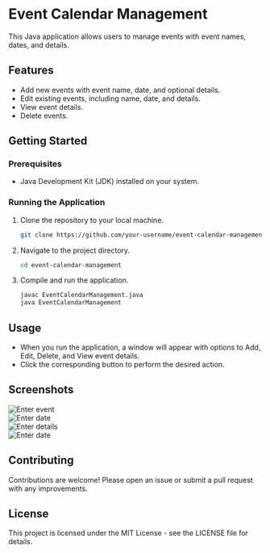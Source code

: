 # Event Calendar Management

This Java application allows users to manage events with event names, dates, and details.

## Features

- Add new events with event name, date, and optional details.
- Edit existing events, including name, date, and details.
- View event details.
- Delete events.

## Getting Started

### Prerequisites

- Java Development Kit (JDK) installed on your system.

### Running the Application

1. Clone the repository to your local machine.
   ```bash
   git clone https://github.com/your-username/event-calendar-management.git
2. Navigate to the project directory.
   ```bash
   cd event-calendar-management
3. Compile and run the application.
   ```bash
   javac EventCalendarManagement.java
   java EventCalendarManagement

## Usage

- When you run the application, a window will appear with options to Add, Edit, Delete, and View event details.
- Click the corresponding button to perform the desired action.


## Screenshots
![Enter event](https://github.com/Pankaj-Bind/event-calendar-management/blob/main/output/enter%20event.png) <br>
![Enter date]([command-image.png](https://github.com/Pankaj-Bind/event-calendar-management/blob/main/output/enter%20date.png)) <br>
![Enter details]([command-image.png](https://github.com/Pankaj-Bind/event-calendar-management/blob/main/output/enter%20date.png)) <br>
![Enter date]([command-image.png](https://github.com/Pankaj-Bind/event-calendar-management/blob/main/output/enter%20date.png)) <br>


## Contributing

Contributions are welcome! Please open an issue or submit a pull request with any improvements.

## License

This project is licensed under the MIT License - see the LICENSE file for details.


